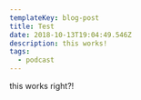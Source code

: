 ```yaml
---
templateKey: blog-post
title: Test
date: 2018-10-13T19:04:49.546Z
description: this works!
tags:
  - podcast
---
```

this works right?!
